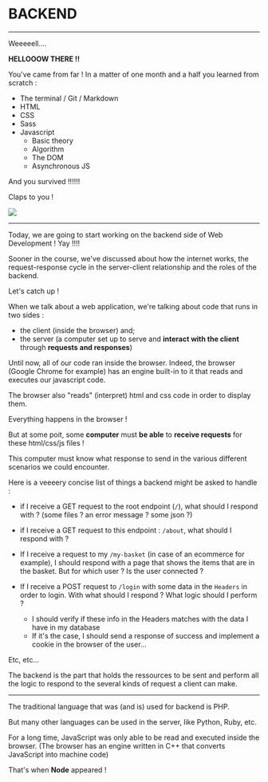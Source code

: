 # BACKEND

---

Weeeeell....

**HELLOOOW THERE !!**

You've came from far !
In a matter of one month and a half you learned from scratch :

- The terminal / Git / Markdown
- HTML
- CSS
- Sass
- Javascript
  - Basic theory
  - Algorithm
  - The DOM
  - Asynchronous JS

And you survived !!!!!!

Claps to you !

![](https://media.giphy.com/media/Z7DaJ3vjTBWsE/giphy.gif)

---

Today, we are going to start working on the backend side of Web Development ! Yay !!!!

Sooner in the course, we've discussed about how the internet works, the request-response cycle in the server-client relationship and the roles of the backend.

Let's catch up !

When we talk about a web application, we're talking about code that runs in two sides :

- the client (inside the browser) and;
- the server (a computer set up to serve and **interact with the client** through **requests and responses**)

Until now, all of our code ran inside the browser. Indeed, the browser (Google Chrome for example) has an engine built-in to it that reads and executes our javascript code.

The browser also "reads" (interpret) html and css code in order to display them.

Everything happens in the browser !

But at some poit, some **computer** must **be able** to **receive requests** for these html/css/js files !

This computer must know what response to send in the various different scenarios we could encounter.

Here is a veeeery concise list of things a backend might be asked to handle :

- if I receive a GET request to the root endpoint (`/`), what should I respond with ? (some files ? an error message ? some json ?)

- if I receive a GET request to this endpoint : `/about`, what should I respond with ?

- If I receive a request to my `/my-basket` (in case of an ecommerce for example), I should respond with a page that shows the items that are in the basket. But for which user ? Is the user connected ?

- If I receive a POST request to `/login` with some data in the `Headers` in order to login. With what should I respond ? What logic should I perform ?

  - I should verify if these info in the Headers matches with the data I have in my database
  - If it's the case, I should send a response of success and implement a cookie in the browser of the user...

Etc, etc...

The backend is the part that holds the ressources to be sent and perform all the logic to respond to the several kinds of request a client can make.

---

The traditional language that was (and is) used for backend is PHP.

But many other languages can be used in the server, like Python, Ruby, etc.

For a long time, JavaScript was only able to be read and executed inside the browser. (The browser has an engine written in C++ that converts JavaScript into machine code)

That's when **Node** appeared !
